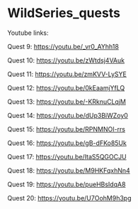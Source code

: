 # WildSeries_quests

Youtube links:

Quest 9: https://youtu.be/_vr0_AYhh18

Quest 10: https://youtu.be/zWtdsj4VAuk

Quest 11: https://youtu.be/zmKVV-LySYE

Quest 12: https://youtu.be/0kEaamjYfLQ

Quest 13: https://youtu.be/-KRknuCLqjM

Quest 14: https://youtu.be/dUp3BiWZoy0

Quest 15: https://youtu.be/RPNMNOI-rrs

Quest 16: https://youtu.be/gB-dFKo85Uk

Quest 17: https://youtu.be/ItaS5QGOCJU

Quest 18: https://youtu.be/M9HKFqxhNn4

Quest 19: https://youtu.be/pueHBsIdqA8

Quest 20: https://youtu.be/U7OohM9h3pg
